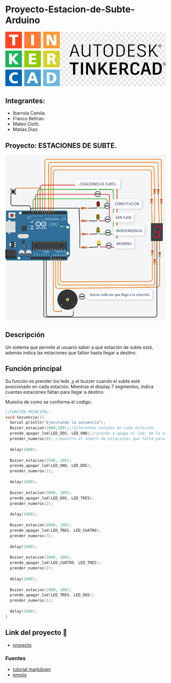 # Proyecto-Estacion-de-Subte-Arduino

![portada](https://github.com/IbarrolaCamila/Proyecto-Estacion-de-Subte-Arduino/blob/main/img/TINKERCAD.png "portada")
## Integrantes:
* Ibarrola Camila.
* Franco Beltran.
* Mateo Ciotti.
* Matias Diaz.

## Proyecto: ESTACIONES DE SUBTE.

![subte](https://github.com/IbarrolaCamila/Proyecto-Estacion-de-Subte-Arduino/blob/main/img/DOJO2.png "subte")

## Descripción

Un sistema que permite al usuario saber a qué estación de subte está, además indica las estaciones 
que faltan hasta llegar a destino. 

## Función principal

Su función es prender los leds ,y el buzzer cuando el subte esté posicionado en cada estación.
Mientras el display 7 segmentos, indica cuantas estaciones faltan para llegar a destino.  

Muestra de como se conforma el codigo:
```c++
//FUNCIÓN PRINCIPAL:
void Secuencia(){
  Serial.println("Ejecutando la secuencia");
  Buzzer_estacion(2000,100);//diferentes sonidos en cada estación. 
  prende_apagar_led(LED_DOS, LED_UNO);//prende y apaga el led, de la estación donde esté posicionado en el momento.
  prender_numeros(0); //muestra el número de estaciones que falta para llegar a destino. por el Display 7 segmentos.
  
  delay(1000);
  
  Buzzer_estacion(2500, 100);
  prende_apagar_led(LED_UNO, LED_DOS);
  prender_numeros(1);
  
  delay(1000);
  
  Buzzer_estacion(3000, 100);
  prende_apagar_led(LED_DOS, LED_TRES);
  prender_numeros(2);
  
  delay(1000);
  
  Buzzer_estacion(4000, 100);
  prende_apagar_led(LED_TRES, LED_CUATRO);
  prender_numeros(3);
  
  delay(1000);
  
  Buzzer_estacion(3000, 100);
  prende_apagar_led(LED_CUATRO, LED_TRES);
  prender_numeros(2);
  
  delay(1000);
  
  Buzzer_estacion(2000, 100);
  prende_apagar_led(LED_TRES, LED_DOS);
  prender_numeros(1);
  
  delay(1000);
}
```

## Link del proyecto :bullettrain_side:
* [proyecto](https://www.tinkercad.com/things/k3UB8dzCkfp-dojo-2/editel?sharecode=12arpQE7rdqUSzyPkCzbLUD4u1XqaNa1t1efZn32NeM)


### Fuentes
* [tutorial markdown](https://www.youtube.com/watch?v=oxaH9CFpeEE)
* [emojis](https://gist.github.com/rxaviers/7360908)